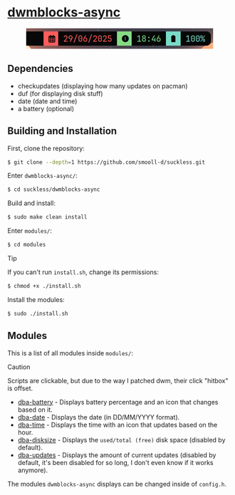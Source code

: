 # [dwmblocks-async](https://github.com/UtkarshVerma/dwmblocks-async)
<p align="center">
    <img src="../assets/dwmblocks_current_configuration.png" alt="dwmblocks Showcase">
</p>

## Dependencies
- checkupdates (displaying how many updates on pacman)
- duf (for displaying disk stuff)
- date (date and time)
- a battery (optional)

## Building and Installation
First, clone the repository:

```bash
$ git clone --depth=1 https://github.com/smooll-d/suckless.git
```

Enter `dwmblocks-async/`:

```bash
$ cd suckless/dwmblocks-async
```

Build and install:

```bash
$ sudo make clean install
```

Enter `modules/`:

```bash
$ cd modules
```

>[!TIP]
>If you can't run `install.sh`, change its permissions:
>```bash
>$ chmod +x ./install.sh
>```

Install the modules:
```bash
$ sudo ./install.sh
```

## Modules
This is a list of all modules inside `modules/`:

>[!CAUTION]
>Scripts are clickable, but due to the way I patched dwm, their click "hitbox" is offset.

- [dba-battery](modules/dba-battery) - Displays battery percentage and an icon that changes based on it.
- [dba-date](modules/dba-date) - Displays the date (in DD/MM/YYYY format).
- [dba-time](modules/dba-time) - Displays the time with an icon that updates based on the hour.
- [dba-disksize](modules/dba-disksize) - Displays the `used/total (free)` disk space (disabled by default).
- [dba-updates](modules/dba-updates) - Displays the amount of current updates (disabled by default, it's been disabled for so long, I don't even know if it works anymore).

The modules `dwmblocks-async` displays can be changed inside of `config.h`.
